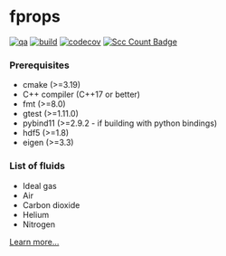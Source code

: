 # fprops

[![qa](https://github.com/andrsd/godzilla/actions/workflows/qa.yml/badge.svg)](https://github.com/andrsd/godzilla/actions/workflows/qa.yml)
[![build](https://github.com/andrsd/godzilla/actions/workflows/build.yml/badge.svg?branch=main&event=push)](https://github.com/andrsd/godzilla/actions/workflows/build.yml)
[![codecov](https://codecov.io/gh/andrsd/fprops/branch/main/graph/badge.svg?token=R9YNBXHEY3)](https://codecov.io/gh/andrsd/fprops)
[![Scc Count Badge](https://sloc.xyz/github/andrsd/fprops/)](https://github.com/andrsd/fprops/)

### Prerequisites

- cmake (>=3.19)
- C++ compiler (C++17 or better)
- fmt (>=8.0)
- gtest (>=1.11.0)
- pybind11 (>=2.9.2 - if building with python bindings)
- hdf5 (>=1.8)
- eigen (>=3.3)

### List of fluids

- Ideal gas
- Air
- Carbon dioxide
- Helium
- Nitrogen

[Learn more...](https://andrsd.github.io/fprops/)
